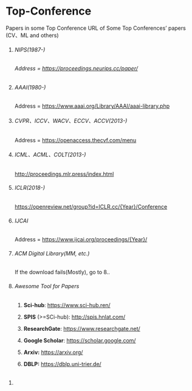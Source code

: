 # Top-Conference
Papers in some Top Conference
URL of Some Top Conferences’ papers (CV、ML and others)

1. ###### NIPS(1987-)

   ###### Address = https://proceedings.neurips.cc/paper/

2. ###### AAAI(1980-)

   Address = https://www.aaai.org/Library/AAAI/aaai-library.php

3. ###### CVPR、ICCV、WACV、ECCV、ACCV(2013-)

   Address = https://openaccess.thecvf.com/menu

4. ###### ICML、ACML、COLT(2013-)

   http://proceedings.mlr.press/index.html

5. ###### ICLR(2018-)

   https://openreview.net/group?id=ICLR.cc/{Year}/Conference

6. ###### IJCAI

   Address = https://www.ijcai.org/proceedings/{Year}/

7. ###### ACM Digital Library(MM, etc.)

   If the download fails(Mostly), go to 8..

8. ###### Awesome Tool for Papers

   1. **Sci-hub**: https://www.sci-hub.ren/

   2. **SPIS** (>=SCi-hub): http://spis.hnlat.com/

   3. **ResearchGate**: https://www.researchgate.net/

   4. **Google Scholar**: https://scholar.google.com/

   5. **Arxiv:** https://arxiv.org/

   6. **DBLP:** https://dblp.uni-trier.de/

      

   

   



###### 



###### 



###### 



###### 



###### 

1. 



